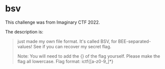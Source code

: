 # bsv
This challenge was from Imaginary CTF 2022.

The description is:
>  just made my own file format. It's called BSV, for BEE-separated-values! See if you can recover my secret flag.
> 
> Note: You will need to add the {} of the flag yourself. Please make the flag all lowercase. Flag format: ictf{[a-z0-9_]*}